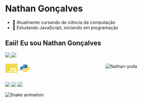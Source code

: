 # Nathan Gonçalves
- 🧠 Atualmente cursando de ciência da computação
- 🎈 Estudando JavaScript, iniciando em programação

## Eaii! Eu sou Nathan Gonçalves
 <div>
  <a href="https://github.com/Nathangoncalves">
  <img height="150em" src="https://github-readme-stats.vercel.app/api?username=Nathangoncalves&show_icons=true&theme=dark&include_all_commits=true&count_private=true"/>
  <img height="150em" src="https://github-readme-stats.vercel.app/api/top-langs/?username=Nathangoncalves&layout=compact&langs_count=7&theme=dark"/>
</div>
<div style="display: inline_block"><br>
  <img align="center" alt="Nath-Js" height="30" width="40" src="https://raw.githubusercontent.com/devicons/devicon/master/icons/javascript/javascript-plain.svg">
  <img align="center" alt="Nath-Python" height="30" width="40" src="https://raw.githubusercontent.com/devicons/devicon/master/icons/python/python-original.svg">
  <img align="right" alt="Nathan-yoda" height="170" width="180" src="https://i.picasion.com/pic91/1bdee7f8dacd700bdcdfaff6b36ca274.gif">
</div>
  
  ##
 
<div> 
  <a href="https://www.instagram.com/_.goncallves/" target="_blank"><img src="https://img.shields.io/badge/-Instagram-%23E4405F?style=for-the-badge&logo=instagram&logoColor=white" target="_blank"></a>
 <a href="https://discord.gg/vFxkhvaY" target="_blank"><img src="https://img.shields.io/badge/Discord-7289DA?style=for-the-badge&logo=discord&logoColor=white" target="_blank"></a> 
  <a href = "mailto:nathanoliveirag15@gmail.com"><img src="https://img.shields.io/badge/-Gmail-%23333?style=for-the-badge&logo=gmail&logoColor=white" target="_blank"></a> 
 
  ![Snake animation](https://github.com/Nathangoncalves/Nathangoncalves/blob/output/github-contribution-grid-snake.svg)
 
</div>

